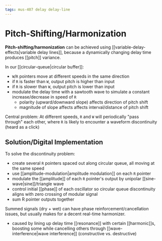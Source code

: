```yaml
---
tags: mus-407 delay delay-line
---
```


# Pitch-Shifting/Harmonization

**Pitch-shifting/harmonization** can be achieved using [[variable-delay-effects|variable delay lines]], because a dynamically changing delay time produces [[pitch]] variance.

In our [[circular-queue|circular buffer]]:

- `W`/`R` pointers move at different speeds in the same direction
- if `R` is faster than `W`, output pitch is higher than input
- if `R` is slower than `W`, output pitch is lower than input
- modulate the delay time with a sawtooth wave to simulate a constant increase/decrease in speed of `R`
  - polarity (upward/downward slope) affects direction of pitch shift
  - magnitude of slope affects affects interval/distance of pitch shift

Central problem: At different speeds, `R` and `W` will periodically "pass through" each other, where `R` is likely to encounter a waveform discontinuity (heard as a click)

## Solution/Digital Implementation

To solve the discontinuity problem:

- create several `R` pointers spaced out along circular queue, all moving at the same speed
- use [[amplitude-modulation|amplitude modulation]] on each `R` pointer
- modulate the [[amplitude]] of each `R` pointer's output by unipolar [[sine-wave|sine]]/triangle wave
- control initial [[phase]] of each oscillator so circular queue discontinuity aligns with zero crossing of modular signal
- sum R pointer outputs together

Summed signals (dry + wet) can have phase reinforcement/cancellation issues, but usually makes for a decent real-time harmonizer.

- caused by lining up delay time [[resonance]] with certain [[harmonic]]s, boosting some while cancelling others through [[wave-interference|wave interference]] (constructive vs. destructive)
